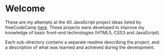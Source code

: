 # Welcome

These are my attempts at the 40 JavaScript project ideas listed by freeCodeCamp [here](https://www.freecodecamp.org/news/javascript-projects-for-beginners/). These projects were developed to improve my knowledge of basic front-end technologies (HTML5, CSS3 and JavaScript).

Each sub-directory contains a separate readme describing the project, and a description of what was learned and achieved during the development.
